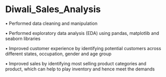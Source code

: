 # Diwali_Sales_Analysis
•	Performed data cleaning and manipulation 

•	Performed exploratory data analysis (EDA) using pandas, matplotlib and seaborn libraries

•	Improved customer experience by identifying potential customers across different states, occupation, gender and age group

•	Improved sales by identifying most selling product categories and product, which can help to play inventory and hence meet the demands
